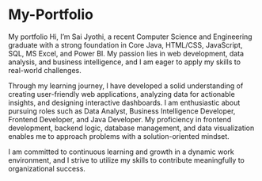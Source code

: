 # My-Portfolio
My portfolio
Hi, I’m Sai Jyothi, a recent Computer Science and Engineering graduate with a strong foundation in Core Java, HTML/CSS, JavaScript, SQL, MS Excel, and Power BI. My passion lies in web development, data analysis, and business intelligence, and I am eager to apply my skills to real-world challenges.

Through my learning journey, I have developed a solid understanding of creating user-friendly web applications, analyzing data for actionable insights, and designing interactive dashboards. I am enthusiastic about pursuing roles such as Data Analyst, Business Intelligence Developer, Frontend Developer, and Java Developer. My proficiency in frontend development, backend logic, database management, and data visualization enables me to approach problems with a solution-oriented mindset.

I am committed to continuous learning and growth in a dynamic work environment, and I strive to utilize my skills to contribute meaningfully to organizational success.
